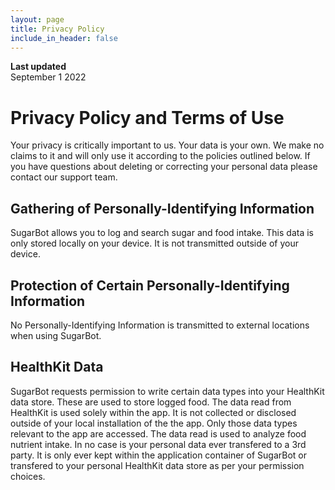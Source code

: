 ```yaml
---
layout: page
title: Privacy Policy
include_in_header: false
---
```


**Last updated**  
September 1 2022

# Privacy Policy and Terms of Use
Your privacy is critically important to us. Your data is your own. We make no claims to it and will only use it according to the policies outlined below.
If you have questions about deleting or correcting your personal data please contact our support team.
    
## Gathering of Personally-Identifying Information
SugarBot allows you to log and search sugar and food intake. This data is only stored locally on your device. It is not transmitted outside of your device.
    
## Protection of Certain Personally-Identifying Information
No Personally-Identifying Information is transmitted to external locations when using SugarBot.
    
## HealthKit Data
SugarBot requests permission to write certain data types into your HealthKit data store. These are used to store logged food. The data read from HealthKit is used solely within the app. It is not collected or disclosed outside of your local installation of the the app. Only those data types relevant to the app are accessed. The data read is used to analyze food nutrient intake. In no case is your personal data ever transfered to a 3rd party. It is only ever kept within the application container of SugarBot or transfered to your personal HealthKit data store as per your permission choices.
